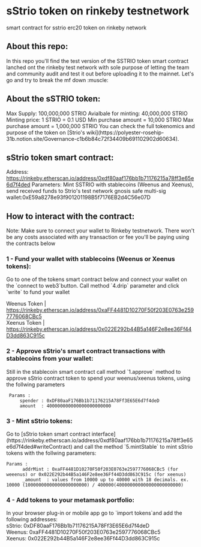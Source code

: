 <h1>sStrio token on rinkeby testnetwork</h1>
smart contract for sstrio erc20 token on rinkeby network

<h2>About this repo:</h2>
In this repo you'll find the test version of the SSTRIO token smart contract lanched ont the rinkeby test network with sole purpose of letting the team and community audit and test it out before uploading it to the mainnet. Let's go and try to break the mf down :muscle:<p>

     
<h2> About the sSTRIO token:</h2>
Max Supply: 100,000,000 STRIO
Avialbale for minting: 40,000,000 STRIO
Minting price: 1 STRIO = 0.1 USD
Min purchase amount = 10,000 STRIO
Max purchase amount = 1,000,000 STRIO
You can check the full tokenomics and purpose of the token on [Strio's wiki](https://polyester-rosehip-31b.notion.site/Governance-c1b6b84c72f34409b691102902d60634). 

<h2>sStrio token smart contract:</h2>
     
Address: https://rinkeby.etherscan.io/address/0xdf80aaf176bb1b71176215a78ff3e65e6d7f4ded
Parameters: Mint SSTRIO with stablecoins (Weenus and Xeenus), send received funds to Strio's test network gnosis safe multi-sig wallet:0xE59a8278e93f901201198B5f7176EB2d4C56e07D
     
<h2>How to interact with the contract:</h2>

Note: Make sure to connect your wallet to Rinkeby testnetwork. There won't be any costs associated with any transaction or fee you'll be paying using the contracts below
     
<h3>1 -  Fund your wallet with stablecoins (Weenus or Xeenus tokens):</h3>
Go to one of the tokens smart contract below and connect your wallet on the `connect to web3`button. Call method `4.drip` parameter and click `write` to fund your wallet
     
Weenus Token | https://rinkeby.etherscan.io/address/0xaFF4481D10270F50f203E0763e2597776068CBc5 <br>
Xeenus Token | https://rinkeby.etherscan.io/address/0x022E292b44B5a146F2e8ee36Ff44D3dd863C915c

     

<h3>2 - Approve sStrio's smart contract transactions with stablecoins from your wallet:</h3>
Still in the stablecoin smart contract call method `1.approve` method to approve sStrio contract token to spend your weenus/xeenus tokens, using the follwing parameters

     Params : 
         spender : 0xDF80aaF176Bb1b71176215A78Ff3E65E6d7f4deD
         amount  : 400000000000000000000000
     
<h3>3 - Mint sStrio tokens:</h3>
Go to [sStrio token smart contract interface](https://rinkeby.etherscan.io/address/0xdf80aaf176bb1b71176215a78ff3e65e6d7f4ded#writeContract) 
    and call the method `5.mintStable` to mint sStrio tokens with the follwing parameters:
    
    Params :
          addrMint : 0xaFF4481D10270F50f203E0763e2597776068CBc5 (for weeenus) or 0x022E292b44B5a146F2e8ee36Ff44D3dd863C915c (for xeenus)
          _amount  : values from 10000 up to 40000 with 18 decimals. ex. 10000 (10000000000000000000000) / 400000(400000000000000000000000)
          
<h3>4 - Add tokens to your metamask portfolio:</h3>
In your browser plug-in or mobile app go to `import tokens`and add the following addresses:<br>
sStrio: 0xDF80aaF176Bb1b71176215A78Ff3E65E6d7f4deD<br>
Weenus: 0xaFF4481D10270F50f203E0763e2597776068CBc5<br> 
Xeenus: 0x022E292b44B5a146F2e8ee36Ff44D3dd863C915c<br>

